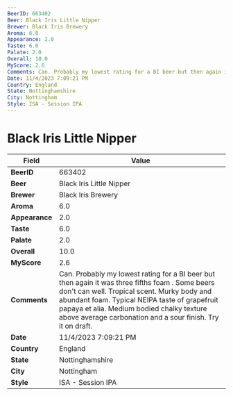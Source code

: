```yaml
---
BeerID: 663402
Beer: Black Iris Little Nipper
Brewer: Black Iris Brewery
Aroma: 6.0
Appearance: 2.0
Taste: 6.0
Palate: 2.0
Overall: 10.0
MyScore: 2.6
Comments: Can. Probably my lowest rating for a BI beer but then again it was three fifths foam . Some beers don't can well. Tropical scent. Murky body and abundant foam.  Typical NEIPA taste of grapefruit papaya et alia. Medium bodied chalky texture above average carbonation and a sour finish. Try it on draft.
Date: 11/4/2023 7:09:21 PM
Country: England
State: Nottinghamshire
City: Nottingham
Style: ISA - Session IPA
---
```


# Black Iris Little Nipper

| Field         | Value |
|---------------|-------|
| **BeerID** | 663402 |
| **Beer** | Black Iris Little Nipper |
| **Brewer** | Black Iris Brewery |
| **Aroma** | 6.0 |
| **Appearance** | 2.0 |
| **Taste** | 6.0 |
| **Palate** | 2.0 |
| **Overall** | 10.0 |
| **MyScore** | 2.6 |
| **Comments** | Can. Probably my lowest rating for a BI beer but then again it was three fifths foam . Some beers don't can well. Tropical scent. Murky body and abundant foam.  Typical NEIPA taste of grapefruit papaya et alia. Medium bodied chalky texture above average carbonation and a sour finish. Try it on draft. |
| **Date** | 11/4/2023 7:09:21 PM |
| **Country** | England |
| **State** | Nottinghamshire |
| **City** | Nottingham |
| **Style** | ISA - Session IPA |
